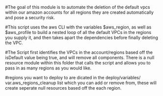 #The goal of this module is to automate the deletion of the default vpcs within our amazon accounts for all regions they are created automatically and pose a security risk. 

#This script uses the aws CLI with the variables $aws_region, as well as $aws_profile to build a nested loop of all the default VPCs in the regions you supply it, and then takes apart the dependencies before finally deleting the VPC.

#The Script first identifies the VPCs in the account/regions based off the isDefault value being true, and will remove all components. There is a null resource module within this folder that calls the script and allows you to pass in as many regions as you would like.

#regions you want to deploy to are dicated in the deploy/variables/ var.aws_regions_cleanup list which you can add or remove from, these will create seperate null resources based off the each region.
